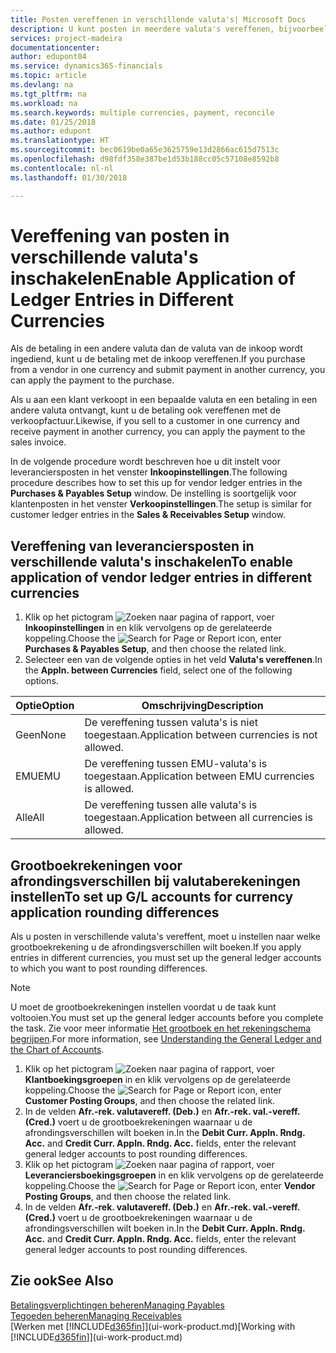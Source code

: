 ```yaml
---
title: Posten vereffenen in verschillende valuta's| Microsoft Docs
description: U kunt posten in meerdere valuta's vereffenen, bijvoorbeeld als u verkoopt in een bepaalde valuta en een betaling in een andere ontvangt.
services: project-madeira
documentationcenter: 
author: edupont04
ms.service: dynamics365-financials
ms.topic: article
ms.devlang: na
ms.tgt_pltfrm: na
ms.workload: na
ms.search.keywords: multiple currencies, payment, reconcile
ms.date: 01/25/2018
ms.author: edupont
ms.translationtype: HT
ms.sourcegitcommit: bec0619be0a65e3625759e13d2866ac615d7513c
ms.openlocfilehash: d98fdf358e387be1d53b188cc05c57108e8592b8
ms.contentlocale: nl-nl
ms.lasthandoff: 01/30/2018

---
```

# <a name="enable-application-of-ledger-entries-in-different-currencies"></a><span data-ttu-id="21549-103">Vereffening van posten in verschillende valuta's inschakelen</span><span class="sxs-lookup"><span data-stu-id="21549-103">Enable Application of Ledger Entries in Different Currencies</span></span>
<span data-ttu-id="21549-104">Als de betaling in een andere valuta dan de valuta van de inkoop wordt ingediend, kunt u de betaling met de inkoop vereffenen.</span><span class="sxs-lookup"><span data-stu-id="21549-104">If you purchase from a vendor in one currency and submit payment in another currency, you can apply the payment to the purchase.</span></span>

<span data-ttu-id="21549-105">Als u aan een klant verkoopt in een bepaalde valuta en een betaling in een andere valuta ontvangt, kunt u de betaling ook vereffenen met de verkoopfactuur.</span><span class="sxs-lookup"><span data-stu-id="21549-105">Likewise, if you sell to a customer in one currency and receive payment in another currency, you can apply the payment to the sales invoice.</span></span>

<span data-ttu-id="21549-106">In de volgende procedure wordt beschreven hoe u dit instelt voor leveranciersposten in het venster **Inkoopinstellingen**.</span><span class="sxs-lookup"><span data-stu-id="21549-106">The following procedure describes how to set this up for vendor ledger entries in the **Purchases & Payables Setup** window.</span></span> <span data-ttu-id="21549-107">De instelling is soortgelijk voor klantenposten in het venster **Verkoopinstellingen**.</span><span class="sxs-lookup"><span data-stu-id="21549-107">The setup is similar for customer ledger entries in the **Sales & Receivables Setup** window.</span></span>

## <a name="to-enable-application-of-vendor-ledger-entries-in-different-currencies"></a><span data-ttu-id="21549-108">Vereffening van leveranciersposten in verschillende valuta's inschakelen</span><span class="sxs-lookup"><span data-stu-id="21549-108">To enable application of vendor ledger entries in different currencies</span></span>
1. <span data-ttu-id="21549-109">Klik op het pictogram ![Zoeken naar pagina of rapport](media/ui-search/search_small.png "pictogram Zoeken naar pagina of rapport"), voer **Inkoopinstellingen** in en klik vervolgens op de gerelateerde koppeling.</span><span class="sxs-lookup"><span data-stu-id="21549-109">Choose the ![Search for Page or Report](media/ui-search/search_small.png "Search for Page or Report icon") icon, enter **Purchases & Payables Setup**, and then choose the related link.</span></span>
2. <span data-ttu-id="21549-110">Selecteer een van de volgende opties in het veld **Valuta's vereffenen**.</span><span class="sxs-lookup"><span data-stu-id="21549-110">In the **Appln. between Currencies** field, select one of the following options.</span></span>

| <span data-ttu-id="21549-111">Optie</span><span class="sxs-lookup"><span data-stu-id="21549-111">Option</span></span> | <span data-ttu-id="21549-112">Omschrijving</span><span class="sxs-lookup"><span data-stu-id="21549-112">Description</span></span> |
| --- | --- |
| <span data-ttu-id="21549-113">Geen</span><span class="sxs-lookup"><span data-stu-id="21549-113">None</span></span> |<span data-ttu-id="21549-114">De vereffening tussen valuta's is niet toegestaan.</span><span class="sxs-lookup"><span data-stu-id="21549-114">Application between currencies is not allowed.</span></span> |
| <span data-ttu-id="21549-115">EMU</span><span class="sxs-lookup"><span data-stu-id="21549-115">EMU</span></span> |<span data-ttu-id="21549-116">De vereffening tussen EMU-valuta's is toegestaan.</span><span class="sxs-lookup"><span data-stu-id="21549-116">Application between EMU currencies is allowed.</span></span> |
| <span data-ttu-id="21549-117">Alle</span><span class="sxs-lookup"><span data-stu-id="21549-117">All</span></span> |<span data-ttu-id="21549-118">De vereffening tussen alle valuta's is toegestaan.</span><span class="sxs-lookup"><span data-stu-id="21549-118">Application between all currencies is allowed.</span></span> |

## <a name="to-set-up-gl-accounts-for-currency-application-rounding-differences"></a><span data-ttu-id="21549-119">Grootboekrekeningen voor afrondingsverschillen bij valutaberekeningen instellen</span><span class="sxs-lookup"><span data-stu-id="21549-119">To set up G/L accounts for currency application rounding differences</span></span>  
<span data-ttu-id="21549-120">Als u posten in verschillende valuta's vereffent, moet u instellen naar welke grootboekrekening u de afrondingsverschillen wilt boeken.</span><span class="sxs-lookup"><span data-stu-id="21549-120">If you apply entries in different currencies, you must set up the general ledger accounts to which you want to post rounding differences.</span></span>  

> [!NOTE]  
>  <span data-ttu-id="21549-121">U moet de grootboekrekeningen instellen voordat u de taak kunt voltooien.</span><span class="sxs-lookup"><span data-stu-id="21549-121">You must set up the general ledger accounts before you complete the task.</span></span> <span data-ttu-id="21549-122">Zie voor meer informatie [Het grootboek en het rekeningschema begrijpen](finance-general-ledger.md).</span><span class="sxs-lookup"><span data-stu-id="21549-122">For more information, see [Understanding the General Ledger and the Chart of Accounts](finance-general-ledger.md).</span></span>

1. <span data-ttu-id="21549-123">Klik op het pictogram ![Zoeken naar pagina of rapport](media/ui-search/search_small.png "pictogram Zoeken naar pagina of rapport"), voer **Klantboekingsgroepen** in en klik vervolgens op de gerelateerde koppeling.</span><span class="sxs-lookup"><span data-stu-id="21549-123">Choose the ![Search for Page or Report](media/ui-search/search_small.png "Search for Page or Report icon") icon, enter **Customer Posting Groups**, and then choose the related link.</span></span>  
2. <span data-ttu-id="21549-124">In de velden **Afr.-rek. valutavereff. (Deb.)** en  **Afr.-rek. val.-vereff. (Cred.)** voert u de grootboekrekeningen waarnaar u de afrondingsverschillen wilt boeken in.</span><span class="sxs-lookup"><span data-stu-id="21549-124">In the **Debit Curr. Appln. Rndg. Acc.** and **Credit Curr. Appln. Rndg. Acc.** fields, enter the relevant general ledger accounts to post rounding differences.</span></span>  
3. <span data-ttu-id="21549-125">Klik op het pictogram ![Zoeken naar pagina of rapport](media/ui-search/search_small.png "pictogram Zoeken naar pagina of rapport"), voer **Leveranciersboekingsgroepen** in en klik vervolgens op de gerelateerde koppeling.</span><span class="sxs-lookup"><span data-stu-id="21549-125">Choose the ![Search for Page or Report](media/ui-search/search_small.png "Search for Page or Report icon") icon, enter **Vendor Posting Groups**, and then choose the related link.</span></span>  
4. <span data-ttu-id="21549-126">In de velden **Afr.-rek. valutavereff. (Deb.)** en  **Afr.-rek. val.-vereff. (Cred.)** voert u de grootboekrekeningen waarnaar u de afrondingsverschillen wilt boeken in.</span><span class="sxs-lookup"><span data-stu-id="21549-126">In the **Debit Curr. Appln. Rndg. Acc.** and **Credit Curr. Appln. Rndg. Acc.** fields, enter the relevant general ledger accounts to post rounding differences.</span></span>  

## <a name="see-also"></a><span data-ttu-id="21549-127">Zie ook</span><span class="sxs-lookup"><span data-stu-id="21549-127">See Also</span></span>
[<span data-ttu-id="21549-128">Betalingsverplichtingen beheren</span><span class="sxs-lookup"><span data-stu-id="21549-128">Managing Payables</span></span>](payables-manage-payables.md)  
[<span data-ttu-id="21549-129">Tegoeden beheren</span><span class="sxs-lookup"><span data-stu-id="21549-129">Managing Receivables</span></span>](receivables-manage-receivables.md)  
<span data-ttu-id="21549-130">[Werken met [!INCLUDE[d365fin](includes/d365fin_md.md)]](ui-work-product.md)</span><span class="sxs-lookup"><span data-stu-id="21549-130">[Working with [!INCLUDE[d365fin](includes/d365fin_md.md)]](ui-work-product.md)</span></span>

